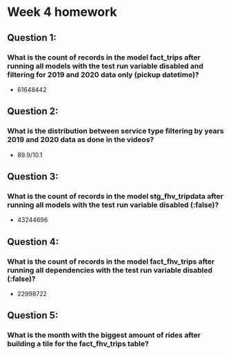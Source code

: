 # Week 4 homework  

## Question 1:  

### What is the count of records in the model fact_trips after running all models with the test run variable disabled and filtering for 2019 and 2020 data only (pickup datetime)?  

- 61648442  

## Question 2:  

### What is the distribution between service type filtering by years 2019 and 2020 data as done in the videos?

- 89.9/10.1  

## Question 3:  

### What is the count of records in the model stg_fhv_tripdata after running all models with the test run variable disabled (:false)?  

- 43244696  

## Question 4:

### What is the count of records in the model fact_fhv_trips after running all dependencies with the test run variable disabled (:false)?  

- 22998722  

## Question 5:

### What is the month with the biggest amount of rides after building a tile for the fact_fhv_trips table?  



